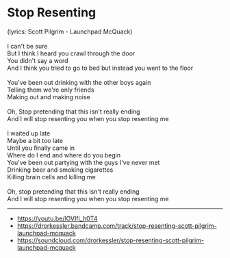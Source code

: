 # Stop Resenting

(lyrics: Scott Pilgrim - Launchpad McQuack)\
\
I can't be sure\
But I think I heard you crawl through the door\
You didn't say a word\
And I think you tried to go to bed but instead you went to the floor\
\
You've been out drinking with the other boys again\
Telling them we're only friends\
Making out and making noise\
\
Oh, Stop pretending that this isn't really ending\
And I will stop resenting you when you stop resenting me\
\
I waited up late\
Maybe a bit too late\
Until you finally came in\
Where do I end and where do you begin\
You've been out partying with the guys I've never met\
Drinking beer and smoking cigarettes\
Killing brain cells and killing me\
\
Oh, stop pretending that this isn't really ending\
And I will stop resenting you when you stop resenting me

---
- https://youtu.be/lOVIfi_h0T4
- https://drorkessler.bandcamp.com/track/stop-resenting-scott-pilgrim-launchpad-mcquack
- https://soundcloud.com/drorkessler/stop-resenting-scott-pilgrim-launchpad-mcquack
